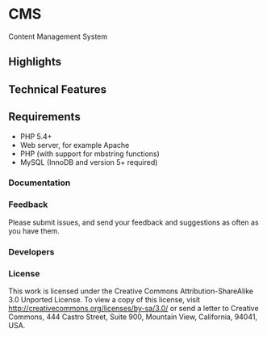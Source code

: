 CMS
===

Content Management System

## Highlights

## Technical Features

## Requirements

* PHP 5.4+
* Web server, for example Apache
* PHP (with support for mbstring functions)
* MySQL (InnoDB and version 5+ required)

### Documentation

### Feedback

Please submit issues, and send your feedback and suggestions as often as you have them.

### Developers

### License

This work is licensed under the Creative Commons Attribution-ShareAlike 3.0 Unported License. To view a copy of this license, visit http://creativecommons.org/licenses/by-sa/3.0/ or send a letter to Creative Commons, 444 Castro Street, Suite 900, Mountain View, California, 94041, USA.